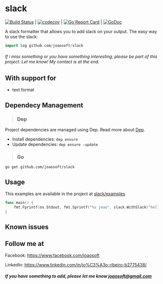 # slack
[![Build Status](https://travis-ci.org/joaosoft/slack.svg?branch=master)](https://travis-ci.org/joaosoft/slack) | [![codecov](https://codecov.io/gh/joaosoft/slack/branch/master/graph/badge.svg)](https://codecov.io/gh/joaosoft/slack) | [![Go Report Card](https://goreportcard.com/badge/github.com/joaosoft/slack)](https://goreportcard.com/report/github.com/joaosoft/slack) | [![GoDoc](https://godoc.org/github.com/joaosoft/slack?status.svg)](https://godoc.org/github.com/joaosoft/slack)

A slack formatter that allows you to add slack on your output.
The easy way to use the slack:
``` Go
import log github.com/joaosoft/slack

```

###### If i miss something or you have something interesting, please be part of this project. Let me know! My contact is at the end.

## With support for
* text format

## Dependecy Management 
>### Dep

Project dependencies are managed using Dep. Read more about [Dep](https://github.com/golang/dep).
* Install dependencies: `dep ensure`
* Update dependencies: `dep ensure -update`

>### Go
```
go get github.com/joaosoft/slack
```

## Usage 
This examples are available in the project at [slack/examples](https://github.com/joaosoft/slack/tree/master/examples)

```go
func main() {
	fmt.Fprintf(os.Stdout, fmt.Sprintf("%s joao", slack.WithSlack("hello", slack.FormatBold, slack.ForegroundRed, slack.BackgroundCyan)))
}
```

## Known issues

## Follow me at
Facebook: https://www.facebook.com/joaosoft

LinkedIn: https://www.linkedin.com/in/jo%C3%A3o-ribeiro-b2775438/

##### If you have something to add, please let me know joaosoft@gmail.com
